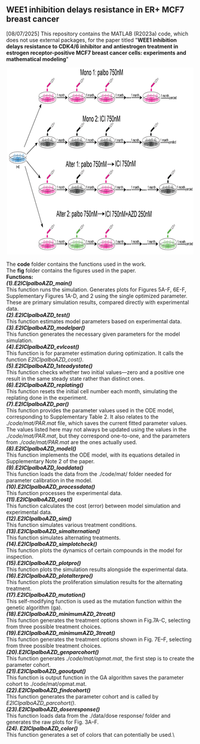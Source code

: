 ## WEE1 inhibition delays resistance in ER+ MCF7 breast cancer
[08/07/2025] This repository contains the MATLAB (R2023a) code, which does not use external packages, for the paper titled
"**WEE1 inhibition delays resistance to CDK4/6 inhibitor and antiestrogen treatment in estrogen receptor-positive MCF7 breast cancer cells: experiments and mathematical modeling**"

<div align="center">
<img src="/fig/Fig1.png" width="500" height="500" title="Graphical abstract">
</div>

The **code** folder contains the functions used in the work.\
The **fig** folder contains the figures used in the paper.\
**Functions:**\
***(1).E2ICIpalboAZD_main()***\
This function runs the simulation. Generates plots for Figures 5A-F, 6E-F, Supplementary Figures 1A-D, and 2 using the single optimized parameter. These are primary simulation results, compared directly with experimental data.\
***(2).E2ICIpalboAZD_test()***\
This function estimates model parameters based on experimental data.\
***(3).E2ICIpalboAZD_modelpar()***\
This function generates the necessary given parameters for the model simulation.\
***(4).E2ICIpalboAZD_evlcost()***\
This function is for parameter estimation during optimization. It calls the function _E2ICIpalboAZD_cost()_.\
***(5).E2ICIpalboAZD_1steadystate()***\
This function checks whether two initial values—zero and a positive one 
result in the same steady state rather than distinct ones.\
***(6).E2ICIpalboAZD_replating()***\
This function resets the initial cell number each month, simulating the replating done in the experiment.\
***(7).E2ICIpalboAZD_par()***\
This function provides the parameter values used in the ODE model, 
corresponding to Supplementary Table 2. It also relates to the _./code/mat/PAR.mat_ file, 
which saves the current fitted parameter values. The values listed here
may not always be updated using the values in the _./code/mat/PAR.mat_, but they correspond one-to-one, 
and the parameters from _./code/mat/PAR.mat_ are the ones actually used.\
***(8).E2ICIpalboAZD_model()***\
This function implements the ODE model, with its equations detailed in Supplementary Note 2 of the paper.\
***(9).E2ICIpalboAZD_loaddata()***\
This function loads the data from the ./code/mat/ folder needed for parameter calibration in the model.\
***(10).E2ICIpalboAZD_processdata()***\
This function processes the experimental data.\
***(11).E2ICIpalboAZD_cost()***\
This function calculates the cost (error) between model simulation and experimental data.\
***(12).E2ICIpalboAZD_sim()***\
This function simulates various treatment conditions.\
***(13).E2ICIpalboAZD_simalternation()***\
This function simulates alternating treatments.\
***(14).E2ICIpalboAZD_simplotcheck()***\
This function plots the dynamics of certain compounds in the model for inspection.\
***(15).E2ICIpalboAZD_plotpro()***\
This function plots the simulation results alongside the experimental data.\
***(16).E2ICIpalboAZD_plotalterpro()***\
This function plots the proliferation simulation results for the alternating treatment.\
***(17).E2ICIpalboAZD_mutation()***\
This self-modifying function is used as the mutation function within the genetic algorithm (ga).\
***(18).E2ICIpalboAZD_minimumAZD_2treat()***\
This function generates the treatment options shown in Fig.7A-C, selecting from three possible treatment choices.\
***(19).E2ICIpalboAZD_minimumAZD_3treat()***\
This function generates the treatment options shown in Fig. 7E–F, selecting from three possible treatment choices.\
***(20).E2ICIpalboAZD_genparcohort()***\
This function generates _./code/mat/opmat.mat_, the first step is to create the parameter cohort.\
***(21).E2ICIpalboAZD_gaoutput()***\
This function is output function in the GA algorithm saves the parameter cohort to ./code/mat/opmat.mat.\
***(22).E2ICIpalboAZD_findcohort()***\
This function generates the parameter cohort and is called by _E2ICIpalboAZD_parcohort()_.\
***(23).E2ICIpalboAZD_doseresponse()***\
This function loads data from the ./data/dose response/ folder and generates the raw plots for Fig. 3A–F.\
***(24). E2ICIpalboAZD_color()***\
This function generates a set of colors that can potentially be used.\






